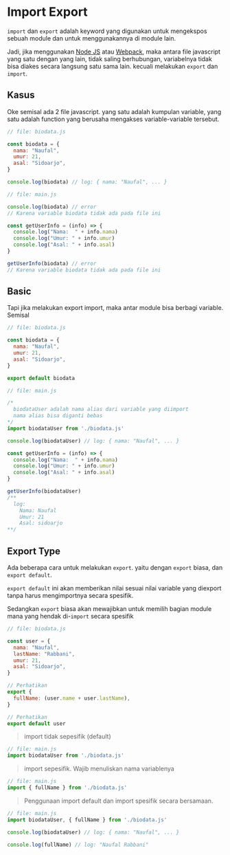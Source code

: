 # Import Export

`import` dan `export` adalah keyword yang digunakan untuk mengekspos sebuah module dan untuk menggunakannya di module lain. 

Jadi, jika menggunakan [Node JS](https://nodejs.org/en/) atau [Webpack](https://webpack.js.org/), maka antara file javascript yang satu dengan yang lain, tidak saling berhubungan, variabelnya tidak bisa diakes secara langsung satu sama lain. kecuali melakukan `export` dan `import`.

## Kasus

Oke semisal ada 2 file javascript. yang satu adalah kumpulan variable, yang satu adalah function yang berusaha mengakses variable-variable tersebut.


```javascript
// file: biodata.js

const biodata = {
  nama: "Naufal",
  umur: 21,
  asal: "Sidoarjo",
}

console.log(biodata) // log: { nama: "Naufal", ... }
```

```javascript
// file: main.js

console.log(biodata) // error
// Karena variable biodata tidak ada pada file ini

const getUserInfo = (info) => {
  console.log("Nama:  " + info.nama)
  console.log("Umur: " + info.umur)
  console.log("Asal: " + info.asal)
}

getUserInfo(biodata) // error
// Karena variable biodata tidak ada pada file ini
```

## Basic
Tapi jika melakukan export import, maka antar module bisa berbagi variable. Semisal

```javascript
// file: biodata.js

const biodata = {
  nama: "Naufal",
  umur: 21,
  asal: "Sidoarjo",
}

export default biodata
```

```javascript
// file: main.js

/*
  biodataUser adalah nama alias dari variable yang diimport
  nama alias bisa diganti bebas
*/
import biodataUser from './biodata.js' 

console.log(biodataUser) // log: { nama: "Naufal", ... }

const getUserInfo = (info) => {
  console.log("Nama:  " + info.nama)
  console.log("Umur: " + info.umur)
  console.log("Asal: " + info.asal)
}

getUserInfo(biodataUser)
/**
  log: 
    Nama: Naufal
    Umur: 21
    Asal: sidoarjo
**/
```

## Export Type

Ada beberapa cara untuk melakukan `export`. yaitu dengan `export` biasa, dan `export default`. 

`export default` ini akan memberikan nilai sesuai nilai variable yang diexport tanpa harus mengimportnya secara spesifik.

Sedangkan `export` biasa akan mewajibkan untuk memilih bagian module mana yang hendak di-`import` secara spesifik

```javascript
// file: biodata.js

const user = {
  nama: "Naufal",
  lastName: "Rabbani",
  umur: 21,
  asal: "Sidoarjo",
}

// Perhatikan
export {
  fullName: (user.name + user.lastName),
}

// Perhatikan
export default user
```

> import tidak sepesifik (default)

```javascript
// file: main.js
import biodataUser from './biodata.js' 
```

> import sepesifik. Wajib menuliskan nama variablenya

```javascript
// file: main.js
import { fullName } from './biodata.js' 
```

> Penggunaan import default dan import spesifik secara bersamaan.

```javascript
// file: main.js
import biodataUser, { fullName } from './biodata.js' 

console.log(biodataUser) // log: { nama: "Naufal", ... }

console.log(fullName) // log: "Naufal Rabbani"
```